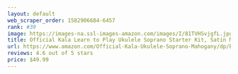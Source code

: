 ```yaml
---
layout: default 
﻿web_scraper_order: 1582906684-6457
rank: #39
image: https://images-na.ssl-images-amazon.com/images/I/81TVHSvjgfL.jpg
title: Official Kala Learn to Play Ukulele Soprano Starter Kit, Satin Mahogany – Includes online lessons,…
url: https://www.amazon.com/Official-Kala-Ukulele-Soprano-Mahogany/dp/B01F543PAW/ref=zg_mw_musical-instruments_39?_encoding=UTF8&psc=1&refRID=8WS11NK2AYWPF8KSMPEX
reviews: 4.6 out of 5 stars
price: $49.99 
---
```

